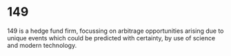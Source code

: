 # 149
149 is a hedge fund firm, focussing on arbitrage opportunities arising due to unique events which could be predicted with certainty, by use of science and modern technology.
